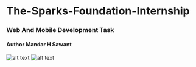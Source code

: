 # The-Sparks-Foundation-Internship
### Web And Mobile Development Task
#### Author Mandar H Sawant

![alt text](https://github.com/Optimus795/The-Sparks-Foundation-Internship/blob/main/download.png)
![alt text](https://github.com/Optimus795/The-Sparks-Foundation-Internship/blob/main/wb.gif)
